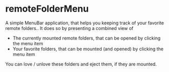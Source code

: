 # remoteFolderMenu
A simple MenuBar application, that helps you keeping track of your favorite remote folders..
It does so by presenting a combined view of

* The currently mounted remote folders, that can be opened by clicking the menu item
* Your favorite folders, that can be mounted (and opened) by clicking the menu item

You can love / unlove these folders and eject them, if they are mounted.
